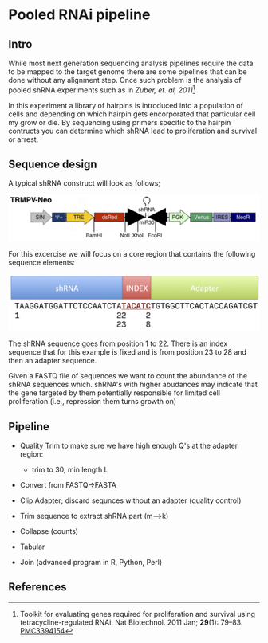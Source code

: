 # Pooled RNAi pipeline

## Intro

While most next generation sequencing analysis pipelines require the data to be mapped to the target genome there are some pipelines that can be done without any alignment step. Once such problem is the analysis of pooled shRNA experiments such as in *Zuber, et. al, 2011*[^Zuber2011]

In this experiment a library of hairpins is introduced into a population of cells and depending on which hairpin gets encorporated that particular cell my grow or die. By sequencing using primers specific to the hairpin contructs you can determine which shRNA lead to proliferation and survival or arrest. 

## Sequence design

A typical shRNA construct will look as follows;

![](../images/shRNAconstruct.png "shRNAconstruct")

For this excercise we will focus on a core region that contains the following sequence elements:

![](../images/shRNAseqLayout.png "shRNAseqLayout")

The shRNA sequence goes from position 1 to 22. There is an index sequence that for this example is fixed and is from position 23 to 28 and then an adapter sequence. 

Given a FASTQ file of sequences we want to count the abundance of the shRNA sequences which. shRNA's with higher abudances may indicate that the gene targeted by them potentially responsible for limited cell proliferation (i.e., repression them turns growth on)

## Pipeline

* Quality Trim to make sure we have high enough Q's at the adapter region: 
	* trim to 30, min length L

* Convert from FASTQ->FASTA
	
* Clip Adapter; discard sequnces without an adapter (quality control)

* Trim sequence to extract shRNA part (m-->k)

* Collapse (counts)

* Tabular

* Join (advanced program in R, Python, Perl)

## References

[^Zuber2011]: Toolkit for evaluating genes required for proliferation and survival using tetracycline-regulated RNAi. Nat Biotechnol. 2011 Jan; **29**(1): 79–83. [PMC3394154](http://www.ncbi.nlm.nih.gov/pmc/articles/PMC3394154/)


